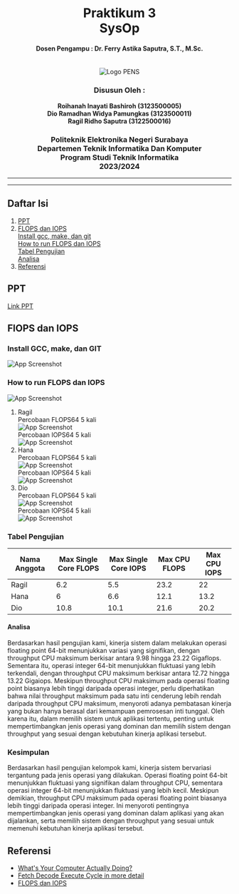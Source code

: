 <div align="center">
    <h1 style="text-align: center;font-weight: bold">Praktikum 3<br>SysOp</h1>
    <h4 style="text-align: center;">Dosen Pengampu : Dr. Ferry Astika Saputra, S.T., M.Sc.</h4>
</div>
<br />
<div align="center">
    <img src="Logo_PENS.png" alt="Logo PENS">
    <h3 style="text-align: center;">Disusun Oleh : </h3>
    <p style="text-align: center;">
        <strong>Roihanah Inayati Bashiroh (3123500005)</strong><br>
        <strong>Dio Ramadhan Widya Pamungkas (3123500011)</strong><br>
        <strong>Ragil Ridho Saputra (3122500016)</strong>
    </p>

<h3>Politeknik Elektronika Negeri Surabaya<br>Departemen Teknik
Informatika Dan Komputer<br>Program Studi Teknik Informatika<br>2023/2024</h3>
    <hr>
    <hr>
</div>

## Daftar Isi

1. [PPT](#ppt)
2. [FLOPS dan IOPS](#flops-dan-iops)<br>
   [Install gcc, make, dan git](#install-gcc-make-dan-git)<br>
   [How to run FLOPS dan IOPS](#how-to-run-flops-dan-iops)<br>
   [Tabel Pengujian](#tabel-pengujian)<br>
   [Analisa](#analisa)
3. [Referensi](#referensi)

## PPT

[Link PPT](https://www.canva.com/design/DAF_Q_JAZRc/i6EOGG2lMCJPxMgpVESW0g/view?utm_content=DAF_Q_JAZRc&utm_campaign=designshare&utm_medium=link&utm_source=editor)

## FlOPS dan IOPS

### Install GCC, make, dan GIT

![App Screenshot](installmakegit.jpg)

### How to run FLOPS dan IOPS

![App Screenshot](runflopsiops.jpg)

1. Ragil<br>
   Percobaan FLOPS64 5 kali<br>
   ![App Screenshot](flopsragil.jpg)<br>
   Percobaan IOPS64 5 kali<br>
   ![App Screenshot](iopsragil.jpg)<br>
2. Hana<br>
   Percobaan FLOPS64 5 kali<br>
   ![App Screenshot](flopshana.jpg)<br>
   Percobaan IOPS64 5 kali<br>
   ![App Screenshot](iopshana.jpg)<br>
3. Dio<br>
   Percobaan FLOPS64 5 kali<br>
   ![App Screenshot](flopsdio.jpg)<br>
   Percobaan IOPS64 5 kali<br>
   ![App Screenshot](iopsdio.jpg)<br>

### Tabel Pengujian

| Nama Anggota | Max Single Core FLOPS | Max Single Core IOPS | Max CPU FLOPS | Max CPU IOPS |
| ------------ | --------------------- | -------------------- | ------------- | ------------ |
| Ragil        | 6.2                   | 5.5                  | 23.2          | 22           |
| Hana         | 6                     | 6.6                  | 12.1          | 13.2         |
| Dio          | 10.8                  | 10.1                 | 21.6          | 20.2         |

#### Analisa

Berdasarkan hasil pengujian kami, kinerja sistem dalam melakukan operasi floating point 64-bit menunjukkan variasi yang signifikan, dengan throughput CPU maksimum berkisar antara 9.98 hingga 23.22 Gigaflops. Sementara itu, operasi integer 64-bit menunjukkan fluktuasi yang lebih terkendali, dengan throughput CPU maksimum berkisar antara 12.72 hingga 13.22 Gigaiops. Meskipun throughput CPU maksimum pada operasi floating point biasanya lebih tinggi daripada operasi integer, perlu diperhatikan bahwa nilai throughput maksimum pada satu inti cenderung lebih rendah daripada throughput CPU maksimum, menyoroti adanya pembatasan kinerja yang bukan hanya berasal dari kemampuan pemrosesan inti tunggal. Oleh karena itu, dalam memilih sistem untuk aplikasi tertentu, penting untuk mempertimbangkan jenis operasi yang dominan dan memilih sistem dengan throughput yang sesuai dengan kebutuhan kinerja aplikasi tersebut.

### Kesimpulan

Berdasarkan hasil pengujian kelompok kami, kinerja sistem bervariasi tergantung pada jenis operasi yang dilakukan. Operasi floating point 64-bit menunjukkan fluktuasi yang signifikan dalam throughput CPU, sementara operasi integer 64-bit menunjukkan fluktuasi yang lebih kecil. Meskipun demikian, throughput CPU maksimum pada operasi floating point biasanya lebih tinggi daripada operasi integer. Ini menyoroti pentingnya mempertimbangkan jenis operasi yang dominan dalam aplikasi yang akan dijalankan, serta memilih sistem dengan throughput yang sesuai untuk memenuhi kebutuhan kinerja aplikasi tersebut.

## Referensi

- [What's Your Computer Actually Doing?](https://www.youtube.com/watch?v=Z5JC9Ve1sfI)
- [Fetch Decode Execute Cycle in more detail](https://www.youtube.com/watch?v=jFDMZpkUWCw)
- [FLOPS dan IOPS](https://github.com/ferryastika/flops-iops)
